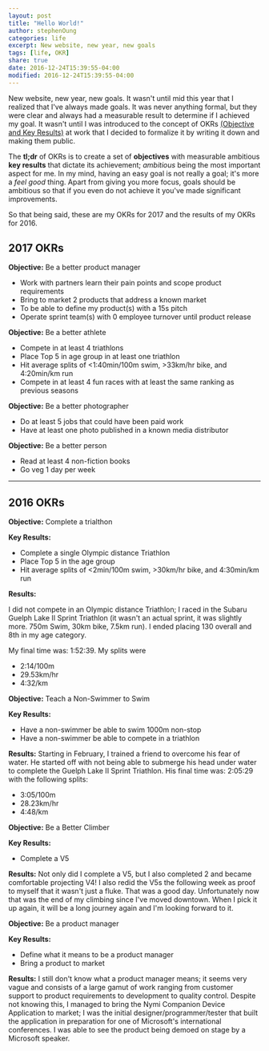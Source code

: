 ```yaml
---
layout: post
title: "Hello World!"
author: stephenOung
categories: life
excerpt: New website, new year, new goals
tags: [life, OKR]
share: true
date: 2016-12-24T15:39:55-04:00
modified: 2016-12-24T15:39:55-04:00
---
```


New website, new year, new goals. It wasn't until mid this year that I realized that I've always made goals. It was never anything formal, but they were clear and always had a measurable result to determine if I achieved my goal. It wasn't until I was introduced to the concept of OKRs [(Objective and Key Results)](https://en.wikipedia.org/wiki/OKR) at work that I decided to formalize it by writing it down and making them public. 

The **tl;dr** of OKRs is to create a set of **objectives** with measurable ambitious **key results** that dictate its achievement; _ambitious_ being the most important aspect for me. In my mind, having an easy goal is not really a goal; it's more a _feel good_ thing. Apart from giving you more focus, goals should be ambitious so that if you even do not achieve it you've made significant improvements. 

So that being said, these are my OKRs for 2017 and the results of my OKRs for 2016.

## 2017 OKRs
**Objective:**
Be a better product manager

* Work with partners learn their pain points and scope product requirements
* Bring to market 2 products that address a known market
* To be able to define my product(s) with a 15s pitch
* Operate sprint team(s) with 0 employee turnover until product release

**Objective:**
Be a better athlete

* Compete in at least 4 triathlons 
* Place Top 5 in age group in at least one triathlon
* Hit average splits of <1:40min/100m swim, >33km/hr bike, and 4:20min/km run
* Compete in at least 4 fun races with at least the same ranking as previous seasons

**Objective:**
Be a better photographer

* Do at least 5 jobs that could have been paid work
* Have at least one photo published in a known media distributor

**Objective:**
Be a better person

* Read at least 4 non-fiction books
* Go veg 1 day per week

---

## 2016 OKRs
**Objective:** 
Complete a trialthon

**Key Results:**

* Complete a single Olympic distance Triathlon
* Place Top 5 in the age group
* Hit average splits of <2min/100m swim, >30km/hr bike, and 4:30min/km run

**Results:**

I did not compete in an Olympic distance Triathlon; I raced in the Subaru Guelph Lake II Sprint Triathlon (it wasn't an actual sprint, it was slightly more. 750m Swim, 30km bike, 7.5km run). I ended placing 130 overall and 8th in my age category. 

My final time was: 1:52:39. My splits were

* 2:14/100m
* 29.53km/hr
* 4:32/km

**Objective:**
Teach a Non-Swimmer to Swim

**Key Results:**

* Have a non-swimmer be able to swim 1000m non-stop
* Have a non-swimmer be able to compete in a triathlon

**Results:**
Starting in February, I trained a friend to overcome his fear of water. He started off with not being able to submerge his head under water to complete the Guelph Lake II Sprint Triathlon. His final time was: 2:05:29 with the following splits:

* 3:05/100m
* 28.23km/hr
* 4:48/km

**Objective:**
Be a Better Climber

**Key Results:**

* Complete a V5

**Results:**
Not only did I complete a V5, but I also completed 2 and became comfortable projecting V4! I also redid the V5s the following week as proof to myself that it wasn't just a fluke. That was a good day. Unfortunately now that was the end of my climbing since I've moved downtown. When I pick it up again, it will be a long journey again and I'm looking forward to it.

**Objective:**
Be a product manager

**Key Results:**

* Define what it means to be a product manager
* Bring a product to market

**Results:**
I still don't know what a product manager means; it seems very vague and consists of a large gamut of work ranging from customer support to product requirements to development to quality control. Despite not knowing this, I managed to bring the Nymi Companion Device Application to market; I was the initial designer/programmer/tester that built the application in preparation for one of Microsoft's international conferences. I was able to see the product being demoed on stage by a Microsoft speaker.